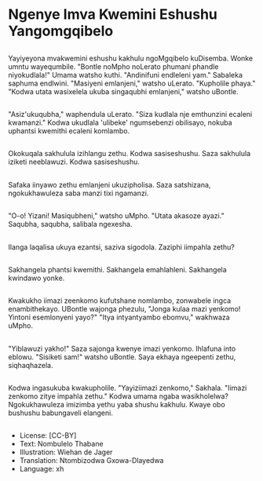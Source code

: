 # Ngenye Imva Kwemini Eshushu Yangomgqibelo

##
Yayiyeyona mvakwemini eshushu kakhulu ngoMgqibelo kuDisemba. Wonke umntu wayequmbile. "Bontle noMpho noLerato phumani phandle niyokudlala!" Umama watsho kuthi. "Andinifuni endleleni yam." Sabaleka saphuma endlwini. "Masiyeni emlanjeni," watsho uLerato. "Kupholile phaya." "Kodwa utata wasixelela ukuba singaqubhi emlanjeni," watsho uBontle.

##
"Asiz'ukuqubha," waphendula uLerato. "Siza kudlala nje emthunzini ecaleni kwamanzi." Kodwa ukudlala 'ulibeke' ngumsebenzi obilisayo, nokuba uphantsi kwemithi ecaleni komlambo.

##
Okokuqala sakhulula izihlangu zethu. Kodwa sasiseshushu. Saza sakhulula iziketi neeblawuzi. Kodwa sasiseshushu.

##
Safaka iinyawo zethu emlanjeni ukuzipholisa. Saza satshizana, ngokukhawuleza saba manzi tixi ngamanzi.

##
"O-o! Yizani! Masiqubheni," watsho uMpho. "Utata akasoze ayazi." Saqubha, saqubha, salibala ngexesha.

##
Ilanga laqalisa ukuya ezantsi, saziva sigodola. Zaziphi iimpahla zethu?

##
Sakhangela phantsi kwemithi. Sakhangela emahlahleni. Sakhangela kwindawo yonke.

##
Kwakukho iimazi zeenkomo kufutshane nomlambo, zonwabele ingca enambithekayo. UBontle wajonga phezulu, "Jonga kulaa mazi yenkomo! Yintoni esemlonyeni yayo?" "Itya intyantyambo ebomvu," wakhwaza uMpho.

##
"Yiblawuzi yakho!" Saza sajonga kwenye imazi yenkomo. Ihlafuna into eblowu. "Sisiketi sam!" watsho uBontle. Saya ekhaya ngeepenti zethu, siqhaqhazela.

##
Kodwa ingasukuba kwakupholile. "Yayiziimazi zenkomo," Sakhala. "Iimazi zenkomo zitye impahla zethu." Kodwa umama ngaba wasikholelwa? Ngokukhawuleza imizimba yethu yaba shushu kakhulu. Kwaye obo bushushu babungaveli elangeni.

##
* License: [CC-BY]
* Text: Nombulelo Thabane
* Illustration: Wiehan de Jager
* Translation: Ntombizodwa Gxowa-Dlayedwa
* Language: xh
